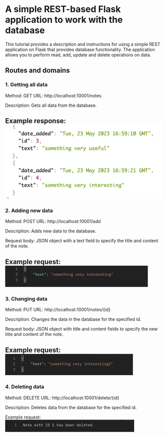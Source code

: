 # A simple REST-based Flask application to work with the database

This tutorial provides a description and instructions for using a simple REST application on Flask that provides database functionality. The application allows you to perform read, add, update and delete operations on data.

## Routes and domains
### 1. Getting all data
Method: GET
URL: http://localhost:10001/notes

Description: Gets all data from the database.

Example response:
![img.png](app/static/img.png)
---
### 2. Adding new data
Method: POST
URL: http://localhost:10001/add

Description: Adds new data to the database.

Request body: JSON object with a text field to specify the title and content of the note.

Example request:
![img_2.png](app/static/img_2.png)
---
### 3. Changing data
Method: PUT
URL: http://localhost:10001/notes/{id}

Description: Changes the data in the database for the specified id.

Request body: JSON object with title and content fields to specify the new title and content of the note.

Example request:
![img_3.png](app/static/img_3.png)
---
### 4. Deleting data
Method: DELETE
URL: http://localhost:10001/delete/{id}

Description: Deletes data from the database for the specified id.

Example request:
![img_5.png](app/static/img_5.png)